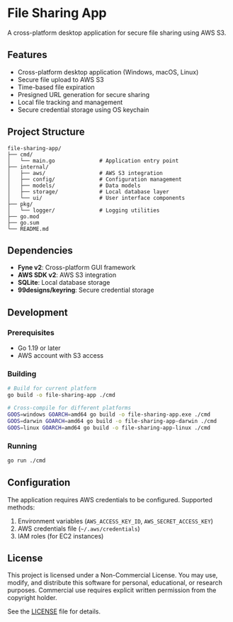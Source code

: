 # File Sharing App

A cross-platform desktop application for secure file sharing using AWS S3.

## Features

- Cross-platform desktop application (Windows, macOS, Linux)
- Secure file upload to AWS S3
- Time-based file expiration
- Presigned URL generation for secure sharing
- Local file tracking and management
- Secure credential storage using OS keychain

## Project Structure

```
file-sharing-app/
├── cmd/
│   └── main.go              # Application entry point
├── internal/
│   ├── aws/                 # AWS S3 integration
│   ├── config/              # Configuration management
│   ├── models/              # Data models
│   ├── storage/             # Local database layer
│   └── ui/                  # User interface components
├── pkg/
│   └── logger/              # Logging utilities
├── go.mod
├── go.sum
└── README.md
```

## Dependencies

- **Fyne v2**: Cross-platform GUI framework
- **AWS SDK v2**: AWS S3 integration
- **SQLite**: Local database storage
- **99designs/keyring**: Secure credential storage

## Development

### Prerequisites

- Go 1.19 or later
- AWS account with S3 access

### Building

```bash
# Build for current platform
go build -o file-sharing-app ./cmd

# Cross-compile for different platforms
GOOS=windows GOARCH=amd64 go build -o file-sharing-app.exe ./cmd
GOOS=darwin GOARCH=amd64 go build -o file-sharing-app-darwin ./cmd
GOOS=linux GOARCH=amd64 go build -o file-sharing-app-linux ./cmd
```

### Running

```bash
go run ./cmd
```

## Configuration

The application requires AWS credentials to be configured. Supported methods:

1. Environment variables (`AWS_ACCESS_KEY_ID`, `AWS_SECRET_ACCESS_KEY`)
2. AWS credentials file (`~/.aws/credentials`)
3. IAM roles (for EC2 instances)

## License
This project is licensed under a Non-Commercial License. You may use, modify, and distribute this software for personal, educational, or research purposes. Commercial use requires explicit written permission from the copyright holder.

See the [LICENSE](LICENSE) file for details.